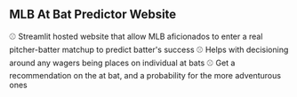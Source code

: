 ## MLB At Bat Predictor Website ##

⚾ Streamlit hosted website that allow MLB aficionados to enter a real pitcher-batter matchup to predict batter's success
⚾ Helps with decisioning around any wagers being places on individual at bats
⚾ Get a recommendation on the at bat, and a probability for the more adventurous ones

